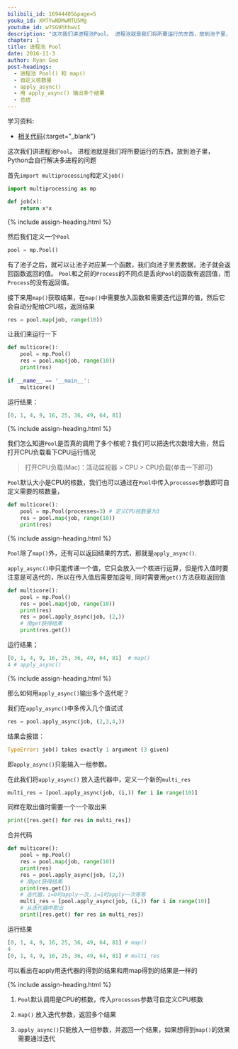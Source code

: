 ```yaml
---
bilibili_id: 16944405&page=5
youku_id: XMTYwNDMwMTU5Mg
youtube_id: w7SG9hhhwvI
description: "这次我们讲进程池Pool。 进程池就是我们将所要运行的东西，放到池子里，Python会自行解决多进程的问题"
chapter: 1
title: 进程池 Pool
date: 2016-11-3
author: Ryan Gao
post-headings:
  - 进程池 Pool() 和 map()
  - 自定义核数量
  - apply_async()
  - 用 apply_async() 输出多个结果
  - 总结
---
```


学习资料:
  * [相关代码](https://github.com/unitytutorial/tutorials/blob/master/multiprocessingTUT/multiprocessing5_pool.py){:target="_blank"}

这次我们讲进程池`Pool`。 进程池就是我们将所要运行的东西，放到池子里，Python会自行解决多进程的问题

首先`import multiprocessing`和定义`job()`

```python
import multiprocessing as mp

def job(x):
    return x*x
```

{% include assign-heading.html %}

然后我们定义一个`Pool`

```python
pool = mp.Pool()
```

有了池子之后，就可以让池子对应某一个函数，我们向池子里丢数据，池子就会返回函数返回的值。
`Pool`和之前的`Process`的不同点是丢向`Pool`的函数有返回值，而`Process`的没有返回值。

接下来用`map()`获取结果，在`map()`中需要放入函数和需要迭代运算的值，然后它会自动分配给CPU核，返回结果

```python
res = pool.map(job, range(10))
```

让我们来运行一下

```python
def multicore():
    pool = mp.Pool()
    res = pool.map(job, range(10))
    print(res)
    
if __name__ == '__main__':
    multicore()
```

运行结果：
```python
[0, 1, 4, 9, 16, 25, 36, 49, 64, 81]
```

{% include assign-heading.html %}

我们怎么知道`Pool`是否真的调用了多个核呢？我们可以把迭代次数增大些，然后打开CPU负载看下CPU运行情况 

> 打开CPU负载(Mac)：活动监视器 > CPU > CPU负载(单击一下即可)

`Pool`默认大小是CPU的核数，我们也可以通过在`Pool`中传入`processes`参数即可自定义需要的核数量，

```python
def multicore():
    pool = mp.Pool(processes=3) # 定义CPU核数量为3
    res = pool.map(job, range(10))
    print(res)
```

{% include assign-heading.html %}

`Pool`除了`map()`外，还有可以返回结果的方式，那就是`apply_async()`.

`apply_async()`中只能传递一个值，它只会放入一个核进行运算，但是传入值时要注意是可迭代的，所以在传入值后需要加逗号, 同时需要用`get()`方法获取返回值

```python
def multicore():
    pool = mp.Pool() 
    res = pool.map(job, range(10))
    print(res)
    res = pool.apply_async(job, (2,))
    # 用get获得结果
    print(res.get())
```

运行结果；

```python
[0, 1, 4, 9, 16, 25, 36, 49, 64, 81]  # map()
4 # apply_async()
```

{% include assign-heading.html %}

那么如何用`apply_async()`输出多个迭代呢？

我们在`apply_async()`中多传入几个值试试

```python
res = pool.apply_async(job, (2,3,4,))
```

结果会报错：

```python
TypeError: job() takes exactly 1 argument (3 given)
```

即`apply_async()`只能输入一组参数。

在此我们将`apply_async()` 放入迭代器中，定义一个新的`multi_res`

```python
multi_res = [pool.apply_async(job, (i,)) for i in range(10)]
```

同样在取出值时需要一个一个取出来

```python
print([res.get() for res in multi_res])
```

合并代码

```python
def multicore():
    pool = mp.Pool() 
    res = pool.map(job, range(10))
    print(res)
    res = pool.apply_async(job, (2,))
    # 用get获得结果
    print(res.get())
    # 迭代器，i=0时apply一次，i=1时apply一次等等
    multi_res = [pool.apply_async(job, (i,)) for i in range(10)]
    # 从迭代器中取出
    print([res.get() for res in multi_res])
```

运行结果

```python
[0, 1, 4, 9, 16, 25, 36, 49, 64, 81] # map()
4 
[0, 1, 4, 9, 16, 25, 36, 49, 64, 81] # multi_res
```

可以看出在apply用迭代器的得到的结果和用map得到的结果是一样的

{% include assign-heading.html %}

1. `Pool`默认调用是CPU的核数，传入`processes`参数可自定义CPU核数
2. `map()` 放入迭代参数，返回多个结果
3. `apply_async()`只能放入一组参数，并返回一个结果，如果想得到`map()`的效果需要通过迭代

   ​









